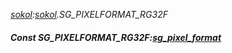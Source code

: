 _[sokol](../../modules/sokol/sokol-module.md):[sokol](../../modules/sokol/sokol-module.md).SG\_PIXELFORMAT\_RG32F_
##### Const SG\_PIXELFORMAT\_RG32F:[sg_pixel_format](../../modules/sokol/sokol-sg_pixel_format.md)
